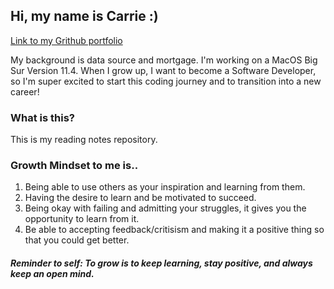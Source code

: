 ## Hi, my name is Carrie :)
[Link to my Grithub portfolio](https://carrievo.github.io/reading-notes/)

My background is data source and mortgage. I'm working on a MacOS Big Sur Version 11.4. When I grow up, I want to become a Software Developer, so I'm super excited to start this coding journey and to transition into a new career! 

### What is this?
This is my reading notes repository.

### Growth Mindset to me is..
1.  Being able to use others as your inspiration and learning from them.
1.  Having the desire to learn and be motivated to succeed. 
1.  Being okay with failing and admitting your struggles, it gives you the opportunity to learn from it.
1.  Be able to accepting feedback/critisism and making it a positive thing so that you could get better.

##### Reminder to self: To grow is to keep learning, stay positive, and always keep an open mind.


